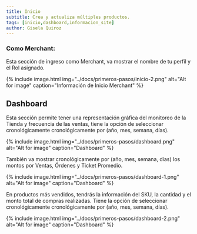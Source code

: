 ```yaml
---
title: Inicio
subtitle: Crea y actualiza múltiples productos.
tags: [inicio,dashboard,informacion_site]
author: Gisela Quiroz
---
```


### **Como Merchant:**

Esta sección de ingreso como Merchant, va mostrar el nombre de tu perfil y el Rol asignado.

{% include image.html img="../docs/primeros-pasos/inicio-2.png" alt="Alt for image" caption="Información de Inicio Merchant" %}

## Dashboard

Esta sección permite tener una representación gráfica del monitoreo de la Tienda y frecuencia de las ventas, tiene la opción de seleccionar cronológicamente cronológicamente por (año, mes, semana, días).

{% include image.html img="../docs/primeros-pasos/dashboard.png" alt="Alt for image" caption="Dashboard" %}

También va mostrar cronológicamente por (año, mes, semana, días) los montos por Ventas, Órdenes y Ticket Promedio.

{% include image.html img="../docs/primeros-pasos/dashboard-1.png" alt="Alt for image" caption="Dashboard" %}

En productos más vendidos, tendrás la información del SKU, la cantidad y el monto total de compras realizadas.
Tiene la opción de seleccionar cronológicamente cronológicamente por (año, mes, semana, días).

{% include image.html img="../docs/primeros-pasos/dashboard-2.png" alt="Alt for image" caption="Dashboard" %}